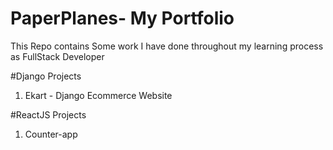 # PaperPlanes- My Portfolio
This Repo contains Some work I have done throughout my learning process as FullStack Developer

#Django Projects
1. Ekart - Django Ecommerce Website

#ReactJS Projects
1. Counter-app


